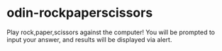 # odin-rockpaperscissors

Play rock,paper,scissors against the computer! You will be prompted to input your answer, and results will be displayed via alert. 
